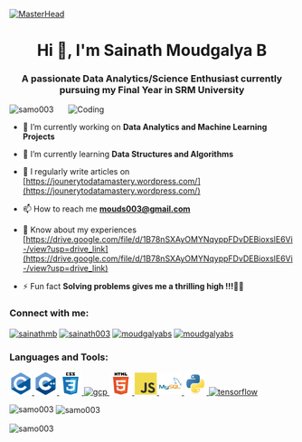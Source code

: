 [![MasterHead](https://user-images.githubusercontent.com/73187712/208087134-27c9c64d-1fed-483d-b2e7-9d6f1cd41fe3.gif)](https://github.com/SaMo003)


<h1 align="center">Hi 👋, I'm Sainath Moudgalya B</h1>
<h3 align="center">A passionate Data Analytics/Science Enthusiast currently pursuing my Final Year in SRM University</h3>
<img align="right" alt="Coding" width="400" src="https://cdn.dribbble.com/users/1162077/screenshots/3848914/programmer.gif">
<p align="left"> <img src="https://komarev.com/ghpvc/?username=samo003&label=Profile%20views&color=0e75b6&style=flat" alt="samo003" /> </p>

- 🔭 I’m currently working on **Data Analytics and Machine Learning Projects**

- 🌱 I’m currently learning **Data Structures and Algorithms**

- 📝 I regularly write articles on [https://jounerytodatamastery.wordpress.com/](https://jounerytodatamastery.wordpress.com/)

- 📫 How to reach me **mouds003@gmail.com**

- 📄 Know about my experiences [https://drive.google.com/file/d/1B78nSXAyOMYNqyppFDvDEBioxslE6Vi-/view?usp=drive_link](https://drive.google.com/file/d/1B78nSXAyOMYNqyppFDvDEBioxslE6Vi-/view?usp=drive_link)

- ⚡ Fun fact **Solving problems gives me a thrilling high !!!👨‍🎓**

<h3 align="left">Connect with me:</h3>
<p align="left">
<a href="https://linkedin.com/in/sainathmb" target="blank"><img align="center" src="https://raw.githubusercontent.com/rahuldkjain/github-profile-readme-generator/master/src/images/icons/Social/linked-in-alt.svg" alt="sainathmb" height="30" width="40" /></a>
<a href="https://www.codechef.com/users/sainath003" target="blank"><img align="center" src="https://cdn.jsdelivr.net/npm/simple-icons@3.1.0/icons/codechef.svg" alt="sainath003" height="30" width="40" /></a>
<a href="https://www.hackerrank.com/moudgalyabs" target="blank"><img align="center" src="https://raw.githubusercontent.com/rahuldkjain/github-profile-readme-generator/master/src/images/icons/Social/hackerrank.svg" alt="moudgalyabs" height="30" width="40" /></a>
<a href="https://www.leetcode.com/moudgalyabs" target="blank"><img align="center" src="https://raw.githubusercontent.com/rahuldkjain/github-profile-readme-generator/master/src/images/icons/Social/leet-code.svg" alt="moudgalyabs" height="30" width="40" /></a>
</p>

<h3 align="left">Languages and Tools:</h3>
<p align="left"> <a href="https://www.cprogramming.com/" target="_blank" rel="noreferrer"> <img src="https://raw.githubusercontent.com/devicons/devicon/master/icons/c/c-original.svg" alt="c" width="40" height="40"/> </a> <a href="https://www.w3schools.com/cpp/" target="_blank" rel="noreferrer"> <img src="https://raw.githubusercontent.com/devicons/devicon/master/icons/cplusplus/cplusplus-original.svg" alt="cplusplus" width="40" height="40"/> </a> <a href="https://www.w3schools.com/css/" target="_blank" rel="noreferrer"> <img src="https://raw.githubusercontent.com/devicons/devicon/master/icons/css3/css3-original-wordmark.svg" alt="css3" width="40" height="40"/> </a> <a href="https://cloud.google.com" target="_blank" rel="noreferrer"> <img src="https://www.vectorlogo.zone/logos/google_cloud/google_cloud-icon.svg" alt="gcp" width="40" height="40"/> </a> <a href="https://www.w3.org/html/" target="_blank" rel="noreferrer"> <img src="https://raw.githubusercontent.com/devicons/devicon/master/icons/html5/html5-original-wordmark.svg" alt="html5" width="40" height="40"/> </a> <a href="https://developer.mozilla.org/en-US/docs/Web/JavaScript" target="_blank" rel="noreferrer"> <img src="https://raw.githubusercontent.com/devicons/devicon/master/icons/javascript/javascript-original.svg" alt="javascript" width="40" height="40"/> </a> <a href="https://www.mysql.com/" target="_blank" rel="noreferrer"> <img src="https://raw.githubusercontent.com/devicons/devicon/master/icons/mysql/mysql-original-wordmark.svg" alt="mysql" width="40" height="40"/> </a> <a href="https://www.python.org" target="_blank" rel="noreferrer"> <img src="https://raw.githubusercontent.com/devicons/devicon/master/icons/python/python-original.svg" alt="python" width="40" height="40"/> </a> <a href="https://www.tensorflow.org" target="_blank" rel="noreferrer"> <img src="https://www.vectorlogo.zone/logos/tensorflow/tensorflow-icon.svg" alt="tensorflow" width="40" height="40"/> </a> </p>

<p><img align="left" src="https://github-readme-stats.vercel.app/api/top-langs?username=samo003&show_icons=true&locale=en&layout=compact" alt="samo003" /></p>

<p>&nbsp;<img align="center" src="https://github-readme-stats.vercel.app/api?username=samo003&show_icons=true&locale=en" alt="samo003" /></p>

<p><img align="center" src="https://github-readme-streak-stats.herokuapp.com/?user=samo003&" alt="samo003" /></p>
